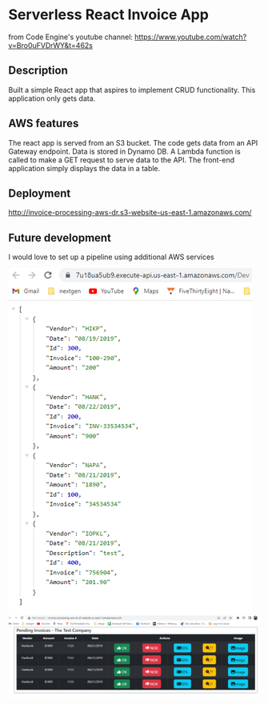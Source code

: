 # Serverless React Invoice App
from Code Engine's youtube channel: https://www.youtube.com/watch?v=Bro0uFVDrWY&t=462s

## Description
Built a simple React app that aspires to implement CRUD functionality. This application only gets data.

## AWS features
The react app is served from an S3 bucket. The code gets data from an API Gateway endpoint. Data is stored in Dynamo DB. A Lambda function is called to make a GET request to serve data to the API. The front-end application simply displays the data in a table.

## Deployment
http://invoice-processing-aws-dr.s3-website-us-east-1.amazonaws.com/

## Future development
I would love to set up a pipeline using additional AWS services

<img src="/screenshots/fetchDDBdataViaApiGateway.png" alt="screenshoot" title="Client">
<img src="/screenshots/reactFrontendS3.png" alt="screenshoot" title="Client">
